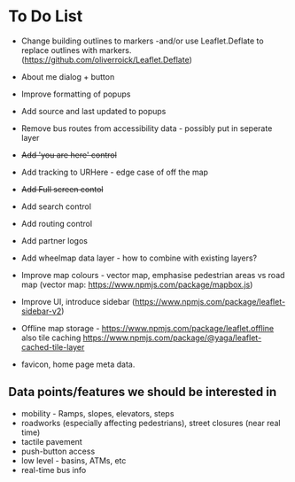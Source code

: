 # To Do List

* Change building outlines to markers -and/or use Leaflet.Deflate to replace outlines with markers. (https://github.com/oliverroick/Leaflet.Deflate)
* About me dialog + button
* Improve formatting of popups
* Add source and last updated to popups
* Remove bus routes from accessibility data - possibly put in seperate layer
* ~~Add 'you are here' control~~
* Add tracking to URHere - edge case of off the map
* ~~Add Full screen contol~~
* Add search control
* Add routing control
* Add partner logos
* Add wheelmap data layer - how to combine with existing layers?

* Improve map colours - vector map, emphasise pedestrian areas vs road map (vector map: https://www.npmjs.com/package/mapbox.js)
* Improve UI, introduce sidebar (https://www.npmjs.com/package/leaflet-sidebar-v2)
* Offline map storage - https://www.npmjs.com/package/leaflet.offline also tile caching https://www.npmjs.com/package/@yaga/leaflet-cached-tile-layer 
* favicon, home page meta data.

## Data points/features we should be interested in 
* mobility - Ramps, slopes, elevators, steps
* roadworks (especially affecting pedestrians), street closures (near real time)
* tactile pavement
* push-button access
* low level - basins, ATMs, etc
* real-time bus info

